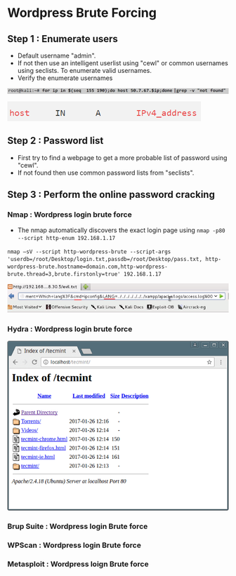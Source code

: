 # Wordpress Brute Forcing

## Step 1 : Enumerate users

* Default username "admin".
* If not then use an intelligent userlist using "cewl" or common usernames using seclists. To enumerate valid usernames.
* Verify the enumerate usernames

![&quot;elliot&quot; is a valid username](../.gitbook/assets/image%20%2827%29.png)

![&quot;admin&quot; is not a valid username](../.gitbook/assets/image%20%2868%29.png)

## Step 2 : Password list

* First try to find a webpage to get a more probable list of password using "cewl".
* If not found then use common password lists from "seclists".

## Step 3 : Perform the online password cracking

### Nmap : Wordpress login brute force

* The nmap automatically discovers the exact login page using `nmap -p80 --script http-enum 192.168.1.17`

`nmap –sV --script http-wordpress-brute --script-args 'userdb=/root/Desktop/login.txt,passdb=/root/Desktop/pass.txt, http-wordpress-brute.hostname=domain.com,http-wordpress-brute.thread=3,brute.firstonly=true' 192.168.1.17`

![](../.gitbook/assets/image%20%2848%29.png)

### Hydra : Wordpress login brute force

![](../.gitbook/assets/image%20%2878%29.png)

### Brup Suite : Wordpress login Brute force

### WPScan : Wordpress login Brute force

### Metasploit : Wordpress loign Brute force







